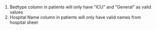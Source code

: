 1. Bedtype column in patients will only have "ICU" and "General" as valid values
2. Hospital Name column in patients will only have valid names from hospital sheet